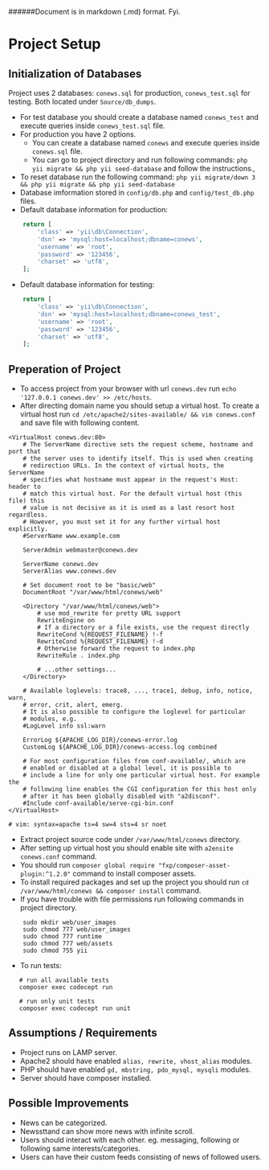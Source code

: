 ######Document is in markdown (.md) format. Fyi.

Project Setup
============================

Initialization of Databases
-------------------

Project uses 2 databases: `conews.sql` for production, `conews_test.sql` for testing. Both located under `Source/db_dumps`.

 - For test database you should create a database named `conews_test` and execute queries inside `conews_test.sql` file.
 - For production you have 2 options.
	 - You can create a database named `conews` and execute queries inside `conews.sql` file.
	 - You can go to project directory and run following commands: `php yii migrate && php yii seed-database` and follow the instructions.,
 - To reset database run the following command: `php yii migrate/down 3 && php yii migrate && php yii seed-database`
 - Database imformation stored in `config/db.php` and `config/test_db.php` files.
 - Default database information for production:
```php
	return [
	    'class' => 'yii\db\Connection',
	    'dsn' => 'mysql:host=localhost;dbname=conews',
	    'username' => 'root',
	    'password' => '123456',
	    'charset' => 'utf8',
	];
```
 - Default database information for testing:
```php
	return [
	    'class' => 'yii\db\Connection',
	    'dsn' => 'mysql:host=localhost;dbname=conews_test',
	    'username' => 'root',
	    'password' => '123456',
	    'charset' => 'utf8',
	];
```

Preperation of Project
-------------------

 - To access project from your browser with url `conews.dev` run `echo '127.0.0.1 conews.dev' >> /etc/hosts`.
 - After directing domain name you should setup a virtual host. To create a virtual host run `cd /etc/apache2/sites-available/ && vim conews.conf` and save file with following content.

```
<VirtualHost conews.dev:80>
	# The ServerName directive sets the request scheme, hostname and port that
	# the server uses to identify itself. This is used when creating
	# redirection URLs. In the context of virtual hosts, the ServerName
	# specifies what hostname must appear in the request's Host: header to
	# match this virtual host. For the default virtual host (this file) this
	# value is not decisive as it is used as a last resort host regardless.
	# However, you must set it for any further virtual host explicitly.
	#ServerName www.example.com

	ServerAdmin webmaster@conews.dev

	ServerName conews.dev
	ServerAlias www.conews.dev

	# Set document root to be "basic/web"
	DocumentRoot "/var/www/html/conews/web"

	<Directory "/var/www/html/conews/web">
		# use mod_rewrite for pretty URL support
		RewriteEngine on
		# If a directory or a file exists, use the request directly
		RewriteCond %{REQUEST_FILENAME} !-f
		RewriteCond %{REQUEST_FILENAME} !-d
		# Otherwise forward the request to index.php
		RewriteRule . index.php

		# ...other settings...
	</Directory>

	# Available loglevels: trace8, ..., trace1, debug, info, notice, warn,
	# error, crit, alert, emerg.
	# It is also possible to configure the loglevel for particular
	# modules, e.g.
	#LogLevel info ssl:warn

	ErrorLog ${APACHE_LOG_DIR}/conews-error.log
	CustomLog ${APACHE_LOG_DIR}/conews-access.log combined

	# For most configuration files from conf-available/, which are
	# enabled or disabled at a global level, it is possible to
	# include a line for only one particular virtual host. For example the
	# following line enables the CGI configuration for this host only
	# after it has been globally disabled with "a2disconf".
	#Include conf-available/serve-cgi-bin.conf
</VirtualHost>

# vim: syntax=apache ts=4 sw=4 sts=4 sr noet
```

 - Extract project source code under `/var/www/html/conews` directory.
 - After setting up virtual host you should enable site with `a2ensite conews.conf` command.
 - You should run `composer global require "fxp/composer-asset-plugin:^1.2.0"` command to install composer assets.
 - To install required packages and set up the project you should run `cd /var/www/html/conews && composer install` command.
 - If you have trouble with file permissions run following commands in project directory.
```
	sudo mkdir web/user_images
	sudo chmod 777 web/user_images
	sudo chmod 777 runtime
	sudo chmod 777 web/assets
	sudo chmod 755 yii
```
- To run tests:
```
   # run all available tests
   composer exec codecept run

   # run only unit tests
   composer exec codecept run unit
```

Assumptions / Requirements
-------------------

 - Project runs on LAMP server.
 - Apache2 should have enabled `alias, rewrite, vhost_alias` modules.
 - PHP should have enabled `gd, mbstring, pdo_mysql, mysqli` modules.
 - Server should have composer installed.

Possible Improvements
-------------------

 - News can be categorized.
 - Newssttand can show more news with infinite scroll.
 - Users should interact with each other. eg. messaging, following or following same interests/categories. 
 - Users can have their custom feeds consisting of news of followed users.
